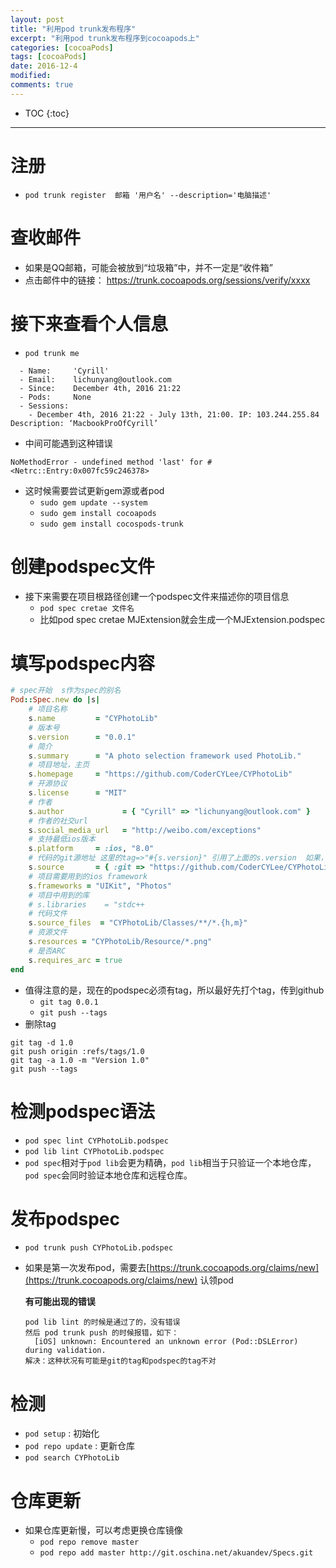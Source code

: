 ```yaml
---
layout: post
title: "利用pod trunk发布程序"
excerpt: "利用pod trunk发布程序到cocoapods上"
categories: [cocoaPods]
tags: [cocoaPods]
date: 2016-12-4 
modified: 
comments: true
---
```


* TOC
{:toc}
---

# 注册
* `pod trunk register  邮箱 '用户名' --description='电脑描述'`

# 查收邮件
* 如果是QQ邮箱，可能会被放到“垃圾箱”中，并不一定是“收件箱”
* 点击邮件中的链接：
  https://trunk.cocoapods.org/sessions/verify/xxxx

# 接下来查看个人信息
* `pod trunk me`

```
  - Name:     'Cyrill'
  - Email:    lichunyang@outlook.com
  - Since:    December 4th, 2016 21:22
  - Pods:     None
  - Sessions:
    - December 4th, 2016 21:22 - July 13th, 21:00. IP: 103.244.255.84 Description: ‘MacbookProOfCyrill’
```
* 中间可能遇到这种错误

```
NoMethodError - undefined method 'last' for #<Netrc::Entry:0x007fc59c246378>
```
* 这时候需要尝试更新gem源或者pod
  * `sudo gem update --system`
  * `sudo gem install cocoapods`  
  * `sudo gem install cocospods-trunk`  

# 创建podspec文件
* 接下来需要在项目根路径创建一个podspec文件来描述你的项目信息  
  * `pod spec cretae 文件名`  
  * 比如pod spec cretae MJExtension就会生成一个MJExtension.podspec

# 填写podspec内容
```ruby
# spec开始  s作为spec的别名
Pod::Spec.new do |s|
    # 项目名称
    s.name         = "CYPhotoLib"  
    # 版本号
    s.version      = "0.0.1"
    # 简介
    s.summary      = "A photo selection framework used PhotoLib."
    # 项目地址，主页
    s.homepage     = "https://github.com/CoderCYLee/CYPhotoLib"
    # 开源协议
    s.license      = "MIT"
    # 作者
    s.author             = { "Cyrill" => "lichunyang@outlook.com" }
    # 作者的社交url
    s.social_media_url   = "http://weibo.com/exceptions"
    # 支持最低ios版本
    s.platform     = :ios, "8.0"
    # 代码的git源地址 这里的tag=>"#{s.version}" 引用了上面的s.version  如果，在打tag的时候是用的  git tag 'v1.0.0'  那么这里需要使用   tag => "v#{s.version}" 
    s.source       = { :git => "https://github.com/CoderCYLee/CYPhotoLib.git", :tag => s.version }
    # 项目需要用到的ios framework 
    s.frameworks = "UIKit", "Photos"
    # 项目中用到的库
    # s.libraries    = "stdc++ 
    # 代码文件
    s.source_files  = "CYPhotoLib/Classes/**/*.{h,m}"
    # 资源文件
    s.resources = "CYPhotoLib/Resource/*.png"
    # 是否ARC
    s.requires_arc = true
end
```
* 值得注意的是，现在的podspec必须有tag，所以最好先打个tag，传到github  
  * `git tag 0.0.1`    
  * `git push --tags`
* 删除tag

```
git tag -d 1.0
git push origin :refs/tags/1.0
git tag -a 1.0 -m "Version 1.0"
git push --tags
```

# 检测podspec语法

* `pod spec lint CYPhotoLib.podspec`
* `pod lib lint CYPhotoLib.podspec` 
* `pod spec`相对于`pod lib`会更为精确，`pod lib`相当于只验证一个本地仓库，`pod spec`会同时验证本地仓库和远程仓库。


# 发布podspec
* `pod trunk push CYPhotoLib.podspec`  

* 如果是第一次发布pod，需要去[https://trunk.cocoapods.org/claims/new](https://trunk.cocoapods.org/claims/new) 认领pod

  **有可能出现的错误**

  ```
  pod lib lint 的时候是通过了的，没有错误
  然后 pod trunk push 的时候报错，如下：
  	[iOS] unknown: Encountered an unknown error (Pod::DSLError) during validation.
  解决：这种状况有可能是git的tag和podspec的tag不对
  ```

# 检测
* `pod setup` : 初始化
* `pod repo update` : 更新仓库
* `pod search CYPhotoLib`

# 仓库更新
* 如果仓库更新慢，可以考虑更换仓库镜像
    * `pod repo remove master`
    * `pod repo add master http://git.oschina.net/akuandev/Specs.git`